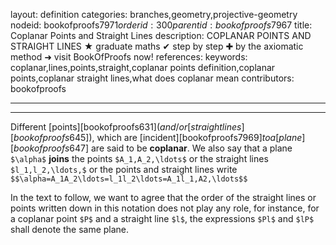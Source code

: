 layout: definition
categories: branches,geometry,projective-geometry
nodeid: bookofproofs$7971
orderid: 300
parentid: bookofproofs$7967
title: Coplanar Points and Straight Lines
description: COPLANAR POINTS AND STRAIGHT LINES &#9733; graduate maths &#10004; step by step &#10010; by the axiomatic method &#10140; visit BookOfProofs now!
references: 
keywords: coplanar,lines,points,straight,coplanar points definition,coplanar points,coplanar straight lines,what does coplanar mean
contributors: bookofproofs

---


---

Different [points][bookofproofs$631] (and/or [straight lines][bookofproofs$645]), which are [incident][bookofproofs$7969] to a [plane][bookofproofs$647] are said to be **coplanar**. We also say that a plane `$\alpha$` **joins** the points `$A_1,A_2,\ldots$` or the straight lines `$l_1,l_2,\ldots,$` or the points and straight lines write `$$\alpha=A_1A_2\ldots=l_1l_2\ldots=A_1l_1,A2,\ldots$$`

In the text to follow, we want to agree that the order of the straight lines or points written down in this notation does not play any role, for instance, for a coplanar point `$P$` and a straight line `$l$`, the expressions `$Pl$` and `$lP$` shall denote the same plane.
